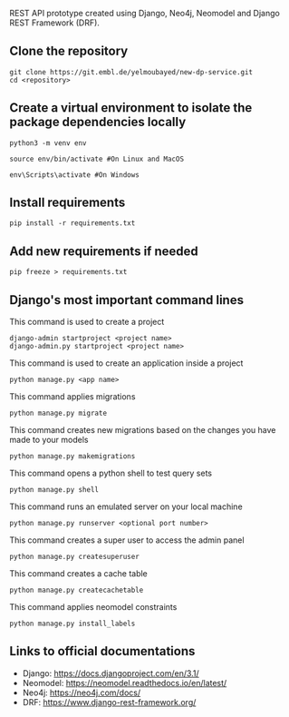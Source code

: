 REST API prototype created using Django, Neo4j, Neomodel and Django REST Framework (DRF).

## Clone the repository
~~~
git clone https://git.embl.de/yelmoubayed/new-dp-service.git    
cd <repository>
~~~

## Create a virtual environment to isolate the package dependencies locally
~~~
python3 -m venv env 
~~~
~~~
source env/bin/activate #On Linux and MacOS  
~~~
~~~
env\Scripts\activate #On Windows    
~~~

## Install requirements
~~~
pip install -r requirements.txt
~~~

## Add new requirements if needed 
~~~
pip freeze > requirements.txt
~~~

## Django's most important command lines

This command is used to create a project
~~~
django-admin startproject <project name>
django-admin.py startproject <project name>
~~~

This command is used to create an application inside a project
~~~
python manage.py <app name>
~~~

This command applies migrations
~~~
python manage.py migrate
~~~

This command creates new migrations based on the changes you have made to your models
~~~
python manage.py makemigrations
~~~

This command opens a python shell to test query sets
~~~
python manage.py shell
~~~

This command runs an emulated server on your local machine
~~~
python manage.py runserver <optional port number>
~~~

This command creates a super user to access the admin panel
~~~
python manage.py createsuperuser
~~~

This command creates a cache table 
~~~
python manage.py createcachetable
~~~

This command applies neomodel constraints
~~~
python manage.py install_labels 
~~~

## Links to official documentations

* Django: <https://docs.djangoproject.com/en/3.1/>
* Neomodel: <https://neomodel.readthedocs.io/en/latest/>
* Neo4j: <https://neo4j.com/docs/>
* DRF: <https://www.django-rest-framework.org/>